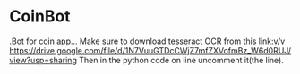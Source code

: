 # CoinBot
.Bot for coin app...
Make sure to download tesseract OCR from this link:v/v https://drive.google.com/file/d/1N7VuuGTDcCWjZ7mfZXVofmBz_W6d0RUJ/view?usp=sharing
Then in the python code on line  uncomment it(the line).
